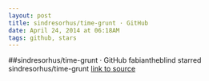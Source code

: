 ```yaml
---
layout: post
title: sindresorhus/time-grunt · GitHub
date: April 24, 2014 at 06:18AM
tags: github, stars
---
```

##sindresorhus/time-grunt · GitHub
fabiantheblind starred sindresorhus/time-grunt
[link to source](http://ift.tt/1bpdLNy) 
